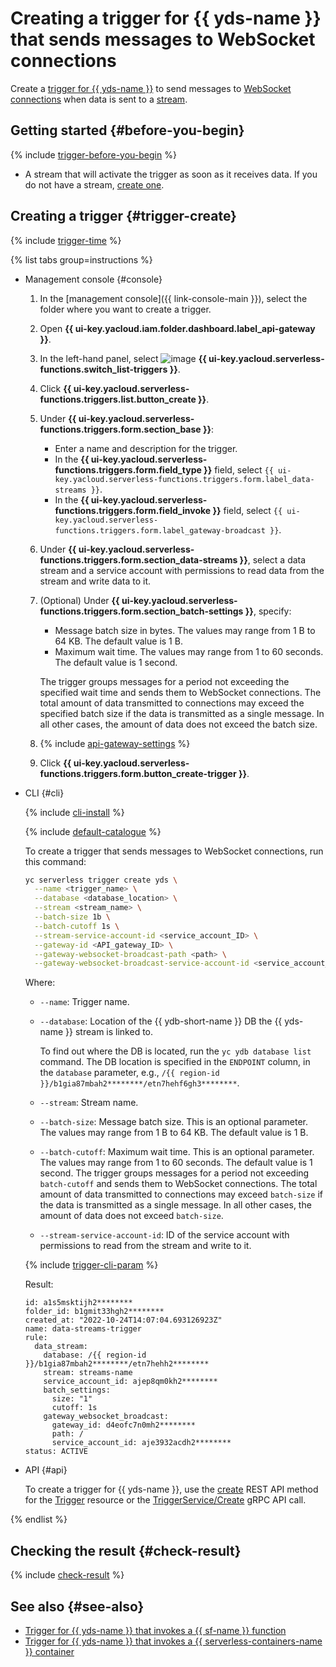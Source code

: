 # Creating a trigger for {{ yds-name }} that sends messages to WebSocket connections

Create a [trigger for {{ yds-name }}](../../concepts/trigger/data-streams-trigger.md) to send messages to [WebSocket connections](../../concepts/extensions/websocket.md) when data is sent to a [stream](../../../data-streams/concepts/glossary.md#stream-concepts).

## Getting started {#before-you-begin}

{% include [trigger-before-you-begin](../../../_includes/api-gateway/trigger-before-you-begin.md) %}

* A stream that will activate the trigger as soon as it receives data. If you do not have a stream, [create one](../../../data-streams/quickstart/create-stream.md).

## Creating a trigger {#trigger-create}

{% include [trigger-time](../../../_includes/functions/trigger-time.md) %}

{% list tabs group=instructions %}

- Management console {#console}

    1. In the [management console]({{ link-console-main }}), select the folder where you want to create a trigger.

    1. Open **{{ ui-key.yacloud.iam.folder.dashboard.label_api-gateway }}**.

    1. In the left-hand panel, select ![image](../../../_assets/console-icons/gear-play.svg) **{{ ui-key.yacloud.serverless-functions.switch_list-triggers }}**.

    1. Click **{{ ui-key.yacloud.serverless-functions.triggers.list.button_create }}**.

    1. Under **{{ ui-key.yacloud.serverless-functions.triggers.form.section_base }}**:

        * Enter a name and description for the trigger.
        * In the **{{ ui-key.yacloud.serverless-functions.triggers.form.field_type }}** field, select `{{ ui-key.yacloud.serverless-functions.triggers.form.label_data-streams }}`.
        * In the **{{ ui-key.yacloud.serverless-functions.triggers.form.field_invoke }}** field, select `{{ ui-key.yacloud.serverless-functions.triggers.form.label_gateway-broadcast }}`.

    1. Under **{{ ui-key.yacloud.serverless-functions.triggers.form.section_data-streams }}**, select a data stream and a service account with permissions to read data from the stream and write data to it.

    1. (Optional) Under **{{ ui-key.yacloud.serverless-functions.triggers.form.section_batch-settings }}**, specify:

        * Message batch size in bytes. The values may range from 1 B to 64 KB. The default value is 1 B.
        * Maximum wait time. The values may range from 1 to 60 seconds. The default value is 1 second.

        The trigger groups messages for a period not exceeding the specified wait time and sends them to WebSocket connections. The total amount of data transmitted to connections may exceed the specified batch size if the data is transmitted as a single message. In all other cases, the amount of data does not exceed the batch size.

    1. {% include [api-gateway-settings](../../../_includes/api-gateway/api-gateway-settings.md) %}

    1. Click **{{ ui-key.yacloud.serverless-functions.triggers.form.button_create-trigger }}**.

- CLI {#cli}

    {% include [cli-install](../../../_includes/cli-install.md) %}

    {% include [default-catalogue](../../../_includes/default-catalogue.md) %}

    To create a trigger that sends messages to WebSocket connections, run this command:

    ```bash
    yc serverless trigger create yds \
      --name <trigger_name> \
      --database <database_location> \
      --stream <stream_name> \
      --batch-size 1b \
      --batch-cutoff 1s \
      --stream-service-account-id <service_account_ID> \
      --gateway-id <API_gateway_ID> \
      --gateway-websocket-broadcast-path <path> \
      --gateway-websocket-broadcast-service-account-id <service_account_ID>
    ```

    Where:

    * `--name`: Trigger name.
    * `--database`: Location of the {{ ydb-short-name }} DB the {{ yds-name }} stream is linked to.

      To find out where the DB is located, run the `yc ydb database list` command. The DB location is specified in the `ENDPOINT` column, in the `database` parameter, e.g., `/{{ region-id }}/b1gia87mbah2********/etn7hehf6gh3********`.

    * `--stream`: Stream name.

    * `--batch-size`: Message batch size. This is an optional parameter. The values may range from 1 B to 64 KB. The default value is 1 B.

    * `--batch-cutoff`: Maximum wait time. This is an optional parameter. The values may range from 1 to 60 seconds. The default value is 1 second. The trigger groups messages for a period not exceeding `batch-cutoff` and sends them to WebSocket connections. The total amount of data transmitted to connections may exceed `batch-size` if the data is transmitted as a single message. In all other cases, the amount of data does not exceed `batch-size`.

    * `--stream-service-account-id`: ID of the service account with permissions to read from the stream and write to it.

    {% include [trigger-cli-param](../../../_includes/api-gateway/trigger-cli-param.md) %}

    Result:

    ```text
    id: a1s5msktijh2********
    folder_id: b1gmit33hgh2********
    created_at: "2022-10-24T14:07:04.693126923Z"
    name: data-streams-trigger
    rule:
      data_stream:
        database: /{{ region-id }}/b1gia87mbah2********/etn7hehh2********
        stream: streams-name
        service_account_id: ajep8qm0kh2********
        batch_settings:
          size: "1"
          cutoff: 1s
        gateway_websocket_broadcast:
          gateway_id: d4eofc7n0mh2********
          path: /
          service_account_id: aje3932acdh2********
    status: ACTIVE
    ```

- API {#api}

  To create a trigger for {{ yds-name }}, use the [create](../../triggers/api-ref/Trigger/create.md) REST API method for the [Trigger](../../triggers/api-ref/Trigger/index.md) resource or the [TriggerService/Create](../../triggers/api-ref/grpc/Trigger/create.md) gRPC API call.

{% endlist %}

## Checking the result {#check-result}

{% include [check-result](../../../_includes/api-gateway/check-result.md) %}

## See also {#see-also}

* [Trigger for {{ yds-name }} that invokes a {{ sf-name }} function](../../../functions/operations/trigger/data-streams-trigger-create.md)
* [Trigger for {{ yds-name }} that invokes a {{ serverless-containers-name }} container](../../../serverless-containers/operations/data-streams-trigger-create.md)
